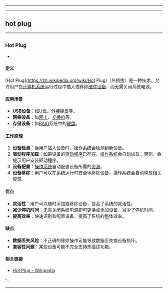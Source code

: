 # 
___
___
## hot plug
___
## 
### Hot Plug
- 

#### 定义
[Hot Plug](https://zh.wikipedia.org/wiki/Hot Plug)（热插拔）是一种技术，允许用户在[计算机系统](https://zh.wikipedia.org/wiki/计算机系统)运行过程中插入或移除[硬件设备](https://zh.wikipedia.org/wiki/硬件设备)，而无需关闭系统电源。

#### 应用场景
- **USB设备**：如[U盘](https://zh.wikipedia.org/wiki/U盘)、[外接硬盘](https://zh.wikipedia.org/wiki/外接硬盘)等。
- **网络设备**：如[网卡](https://zh.wikipedia.org/wiki/网卡)、[交换机](https://zh.wikipedia.org/wiki/交换机)等。
- **存储设备**：如[RAID](https://zh.wikipedia.org/wiki/RAID)系统中的[硬盘](https://zh.wikipedia.org/wiki/硬盘)。

#### 工作原理
1. **设备检测**：当用户插入设备时，[操作系统](https://zh.wikipedia.org/wiki/操作系统)会检测到新设备。
2. **驱动程序加载**：如果设备的[驱动程序](https://zh.wikipedia.org/wiki/驱动程序)已存在，[操作系统](https://zh.wikipedia.org/wiki/操作系统)会自动加载；否则，会提示用户安装驱动程序。
3. **设备配置**：[操作系统](https://zh.wikipedia.org/wiki/操作系统)自动配置设备所需的[资源](https://zh.wikipedia.org/wiki/资源)。
4. **设备移除**：用户可以在系统运行时安全地移除设备，操作系统会自动释放相关资源。

#### 优点
- **灵活性**：用户可以随时添加或移除设备，提高了系统的灵活性。
- **减少停机时间**：无需关闭系统电源即可更换或添加设备，减少了停机时间。
- **提高效率**：快速识别和配置设备，提高了系统的整体效率。

#### 缺点
- **数据丢失风险**：不正确的移除操作可能导致数据丢失或设备损坏。
- **兼容性问题**：某些设备可能不完全支持热插拔功能。

#### 相关链接
- [Hot Plug - Wikipedia](https://en.wikipedia.org/wiki/Hot_swapping)

␃
___
